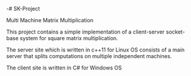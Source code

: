 -# SK-Project

Multi Machine Matrix Multiplication

This project contains a simple implementation of a client-server socket-base system for square matrix multiplication.

The server site which is written in c++11 for Linux OS consists of a main server that splits computations on multiple independent machines.

The client site is written in C# for Windows OS
